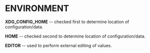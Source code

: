 ENVIRONMENT
===========

**XDG_CONFIG_HOME** -- checked first to determine location of
configuration/data.

**HOME** -- checked second to determine location of configuration/data.

**EDITOR** -- used to perform external editing of values.
